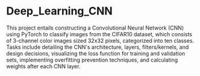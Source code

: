 # Deep_Learning_CNN


This project entails constructing a Convolutional Neural Network (CNN) using PyTorch to classify images from the CIFAR10 dataset, which consists of 3-channel color images sized 32x32 pixels, categorized into ten classes. Tasks include detailing the CNN's architecture, layers, filters/kernels, and design decisions, visualizing the loss function for training and validation sets, implementing overfitting prevention techniques, and calculating weights after each CNN layer.
